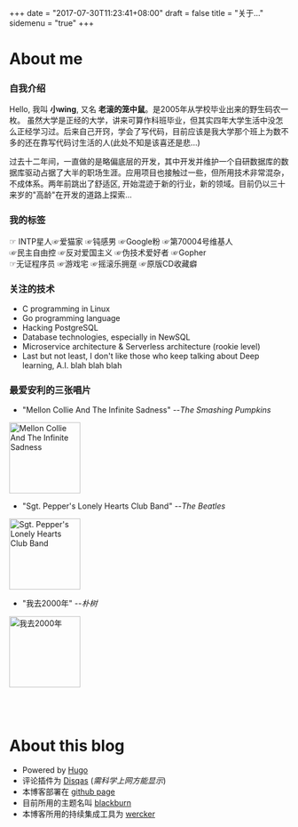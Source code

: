 +++ 
date = "2017-07-30T11:23:41+08:00" 
draft = false 
title = "关于..." 
sidemenu = "true" 
+++

# About me

### 自我介绍

Hello, 我叫 **小wing**, 又名 **老滚的笼中鼠**。是2005年从学校毕业出来的野生码农一枚。 虽然大学是正经的大学，讲来可算作科班毕业，但其实四年大学生活中没怎么正经学习过。后来自己开窍，学会了写代码，目前应该是我大学那个班上为数不多的还在靠写代码讨生活的人(此处不知是该喜还是悲...)

过去十二年间，一直做的是略偏底层的开发，其中开发并维护一个自研数据库的数据库驱动占据了大半的职场生涯。应用项目也接触过一些，但所用技术非常混杂，不成体系。两年前跳出了舒适区, 开始混迹于新的行业，新的领域。目前仍以三十来岁的"高龄"在开发的道路上探索...

### 我的标签
☞ INTP星人☞爱猫家 ☞钝感男 ☞Google粉 ☞第70004号维基人  
☞民主自由控 ☞反对爱国主义 ☞伪技术爱好者 ☞Gopher  
☞无证程序员 ☞游戏宅 ☞摇滚乐拥趸 ☞原版CD收藏癖

### 关注的技术

* C programming in Linux
* Go programming language
* Hacking PostgreSQL
* Database technologies, especially in NewSQL
* Microservice architecture & Serverless architecture (rookie level)
* Last but not least, I don't like those who keep talking about Deep learning, A.I. blah blah blah

### 最爱安利的三张唱片

* "Mellon Collie And The Infinite Sadness"   --*The Smashing Pumpkins*  
<img src="https://img3.doubanio.com/lpic/s1400100.jpg" width=128 alt="Mellon Collie And The Infinite Sadness"/>

* "Sgt. Pepper's Lonely Hearts Club Band"  --*The Beatles*  
<img src="https://img3.doubanio.com/lpic/s4713753.jpg" width=128 alt="Sgt. Pepper's Lonely Hearts Club Band"/>

* "我去2000年"  --*朴树*  
<img src="https://img1.doubanio.com/lpic/s4715377.jpg" width=128 alt="我去2000年"/> 

</br></br>

# About this blog

- Powered by [Hugo](http://gohugo.io)
- 评论插件为 [Disqas](https://disqus.com/) (*需科学上网方能显示*)
- 本博客部署在 [github page](https://github.com/xiaowing/xiaowing.github.io)
- 目前所用的主题名叫 [blackburn](https://github.com/yoshiharuyamashita/blackburn)
- 本博客所用的持续集成工具为 [wercker](https://www.wercker.com)
 